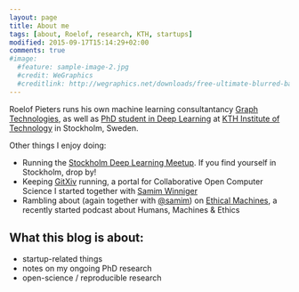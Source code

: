 ```yaml
---
layout: page
title: About me
tags: [about, Roelof, research, KTH, startups]
modified: 2015-09-17T15:14:29+02:00
comments: true
#image:
  #feature: sample-image-2.jpg
  #credit: WeGraphics
  #creditlink: http://wegraphics.net/downloads/free-ultimate-blurred-background-pack/
---
```


Roelof Pieters runs his own machine learning consultantancy <a href="http://www.graph-technologies.com/">Graph Technologies</a>, as well as <a href="http://www.csc.kth.se/~roelof/">PhD student in Deep Learning</a> at <a href="https://www.kth.se/en">KTH Institute of Technology</a> in Stockholm, Sweden.

Other things I enjoy doing:

* Running the <a href="www.meetup.com/Stockholm-Deep-Learning-Meetup/">Stockholm Deep Learning Meetup</a>. If you find yourself in Stockholm, drop by!
* Keeping <a href="http://gitxiv.com/">GitXiv</a> running, a portal for Collaborative Open Computer Science I started together with <a href="https://twitter.com/samim">Samim Winniger</a>
* Rambling about (again together with <a href="https://twitter.com/samim">@samim</a>) on <a href="http://ethicalmachines.com/">Ethical Machines</a>, a recently started podcast about Humans, Machines & Ethics

## What this blog is about:

* startup-related things
* notes on my ongoing PhD research
* open-science / reproducible research

